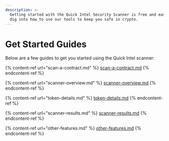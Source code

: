 ```yaml
---
description: >-
  Getting started with the Quick Intel Security Scanner is free and easy!  Let's
  dig into how to use our tools to keep you safe in crypto.
---
```


# Get Started Guides

Below are a few guides to get you started using the Quick Intel scanner:

{% content-ref url="scan-a-contract.md" %}
[scan-a-contract.md](scan-a-contract.md)
{% endcontent-ref %}

{% content-ref url="scanner-overview.md" %}
[scanner-overview.md](scanner-overview.md)
{% endcontent-ref %}

{% content-ref url="token-details.md" %}
[token-details.md](token-details.md)
{% endcontent-ref %}

{% content-ref url="scanner-results.md" %}
[scanner-results.md](scanner-results.md)
{% endcontent-ref %}

{% content-ref url="other-features.md" %}
[other-features.md](other-features.md)
{% endcontent-ref %}
